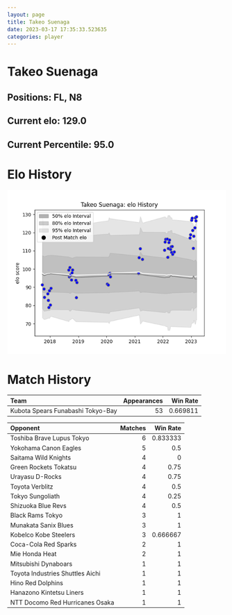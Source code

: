 ```yaml
---  
layout: page  
title: Takeo Suenaga  
date: 2023-03-17 17:35:33.523635  
categories: player  
---
```

# Takeo Suenaga

## Positions: FL, N8

## Current elo: 129.0

## Current Percentile: 95.0

# Elo History


![elo history](history_TakeoSuenaga.png)
# Match History


| Team                              |   Appearances |   Win Rate |
|:----------------------------------|--------------:|-----------:|
| Kubota Spears Funabashi Tokyo-Bay |            53 |   0.669811 |

| Opponent                         |   Matches |   Win Rate |
|:---------------------------------|----------:|-----------:|
| Toshiba Brave Lupus Tokyo        |         6 |   0.833333 |
| Yokohama Canon Eagles            |         5 |   0.5      |
| Saitama Wild Knights             |         4 |   0        |
| Green Rockets Tokatsu            |         4 |   0.75     |
| Urayasu D-Rocks                  |         4 |   0.75     |
| Toyota Verblitz                  |         4 |   0.5      |
| Tokyo Sungoliath                 |         4 |   0.25     |
| Shizuoka Blue Revs               |         4 |   0.5      |
| Black Rams Tokyo                 |         3 |   1        |
| Munakata Sanix Blues             |         3 |   1        |
| Kobelco Kobe Steelers            |         3 |   0.666667 |
| Coca-Cola Red Sparks             |         2 |   1        |
| Mie Honda Heat                   |         2 |   1        |
| Mitsubishi Dynaboars             |         1 |   1        |
| Toyota Industries Shuttles Aichi |         1 |   1        |
| Hino Red Dolphins                |         1 |   1        |
| Hanazono Kintetsu Liners         |         1 |   1        |
| NTT Docomo Red Hurricanes Osaka  |         1 |   1        |